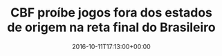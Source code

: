 ---
layout: post
title: "CBF proíbe jogos fora dos estados de origem na reta final do Brasileiro"
date: 2016-10-11T17:13:00+00:00
external_link: "http://globoesporte.globo.com/futebol/noticia/2016/10/cbf-proibe-jogos-fora-dos-estados-de-origem-na-reta-final-do-brasileiro.html"
categories: news globo.com
---